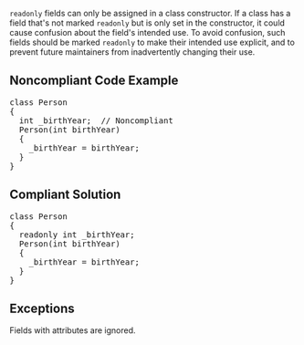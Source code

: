 `readonly` fields can only be assigned in a class constructor. If a class has a field that's not marked `readonly` but is
only set in the constructor, it could cause confusion about the field's intended use. To avoid confusion, such fields should be marked
`readonly` to make their intended use explicit, and to prevent future maintainers from inadvertently changing their use.

## Noncompliant Code Example

<pre>
class Person
{
  int _birthYear;  // Noncompliant
  Person(int birthYear)
  {
    _birthYear = birthYear;
  }
}
</pre>

## Compliant Solution

<pre>
class Person
{
  readonly int _birthYear;
  Person(int birthYear)
  {
    _birthYear = birthYear;
  }
}
</pre>

## Exceptions

Fields with attributes are ignored.
